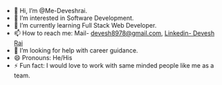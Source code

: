 - 👋 Hi, I’m @Me-Deveshrai.
- 👀 I’m interested in Software Development.
- 🌱 I’m currently learning Full Stack Web Developer.
- 📫 How to reach me: Mail- devesh8978@gmail.com, <a href = "https://www.linkedin.com/in/devesh-rai-pro007/" rel="nofollow">Linkedin- Devesh Rai</a>
- 🤔 I’m looking for help with career guidance.
- 😄 Pronouns: He/His
- ⚡ Fun fact: I would love to work with same minded people like me as a team.
<!---
Me-Deveshrai/Me-Deveshrai is a ✨ special ✨ repository because its `README.md` (this file) appears on your GitHub profile.
You can click the Preview link to take a look at your changes.
--->
